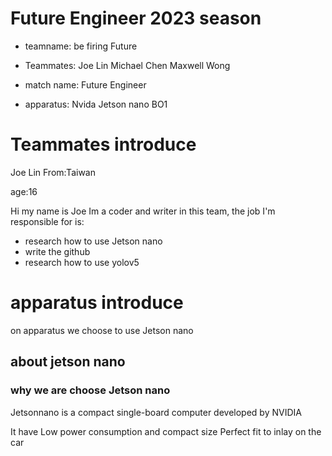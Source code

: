 # **Future Engineer 2023 season**

* teamname: be firing Future


* Teammates: Joe Lin  Michael Chen Maxwell Wong


* match name: Future Engineer


* apparatus: Nvida Jetson nano BO1

# Teammates introduce

Joe Lin
From:Taiwan

age:16

Hi my name is Joe Im a coder and writer in this team, the job I'm responsible for is:

* research how to use Jetson nano 
* write the github 
* research how to use yolov5

# apparatus introduce

on apparatus we choose to use Jetson nano

## **about jetson nano**
### why we are choose Jetson nano 
Jetsonnano is a compact single-board computer developed by NVIDIA

It have Low power consumption and compact size Perfect fit to inlay on the car










